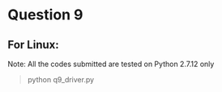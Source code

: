 # Question 9

## For Linux:
Note: All the codes submitted are tested on Python 2.7.12 only
>python q9_driver.py
